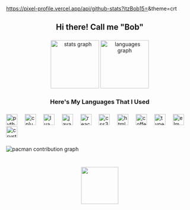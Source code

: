 https://pixel-profile.vercel.app/api/github-stats?itzBob15=<username>&theme=crt

###

<h2 align="center">Hi there! Call me "Bob"</h2>

###

<div align="center">
  <img src="https://github-readme-stats.vercel.app/api?username=ItzBob15&hide_title=false&hide_rank=false&show_icons=true&include_all_commits=true&count_private=true&disable_animations=false&theme=dracula&locale=en&hide_border=false" height="130" alt="stats graph"  />
  <img src="https://github-readme-stats.vercel.app/api/top-langs?username=ItzBob15&locale=en&hide_title=false&layout=compact&card_width=320&langs_count=5&theme=dracula&hide_border=false" height="130" alt="languages graph"  />
</div>

###

<h3 align="center">Here's My Languages That I Used</h3>

###

<div align="left">
  <img src="https://cdn.jsdelivr.net/gh/devicons/devicon/icons/python/python-original.svg" height="30" alt="python logo"  />
  <img width="12" />
  <img src="https://cdn.jsdelivr.net/gh/devicons/devicon/icons/cplusplus/cplusplus-original.svg" height="30" alt="cplusplus logo"  />
  <img width="12" />
  <img src="https://cdn.jsdelivr.net/gh/devicons/devicon/icons/lua/lua-original.svg" height="30" alt="lua logo"  />
  <img width="12" />
  <img src="https://cdn.jsdelivr.net/gh/devicons/devicon/icons/javascript/javascript-original.svg" height="30" alt="javascript logo"  />
  <img width="12" />
  <img src="https://cdn.jsdelivr.net/gh/devicons/devicon/icons/react/react-original.svg" height="30" alt="react logo"  />
  <img width="12" />
  <img src="https://cdn.jsdelivr.net/gh/devicons/devicon/icons/css3/css3-original.svg" height="30" alt="css3 logo"  />
  <img width="12" />
  <img src="https://cdn.jsdelivr.net/gh/devicons/devicon/icons/html5/html5-original.svg" height="30" alt="html5 logo"  />
  <img width="12" />
  <img src="https://cdn.jsdelivr.net/gh/devicons/devicon/icons/coffeescript/coffeescript-original.svg" height="30" alt="coffeescript logo"  />
  <img width="12" />
  <img src="https://cdn.jsdelivr.net/gh/devicons/devicon/icons/typescript/typescript-original.svg" height="30" alt="typescript logo"  />
  <img width="12" />
  <img src="https://cdn.jsdelivr.net/gh/devicons/devicon/icons/elm/elm-original.svg" height="30" alt="elm logo"  />
  <img width="12" />
  <img src="https://cdn.jsdelivr.net/gh/devicons/devicon/icons/crystal/crystal-original.svg" height="30" alt="crystal logo"  />
</div>

###

<picture>
  <source media="(prefers-color-scheme: dark)" srcset="https://raw.githubusercontent.com/ItzBob15/ItzBob15/output/pacman-contribution-graph-dark.svg">
  <source media="(prefers-color-scheme: light)" srcset="https://raw.githubusercontent.com/ItzBob15/ItzBob15/output/pacman-contribution-graph.svg">
  <img alt="pacman contribution graph" src="https://raw.githubusercontent.com/ItzBob15/ItzBob15/output/pacman-contribution-graph.svg">
</picture>

###

<br clear="both">

<div align="center">
  <img height="100" src="https://media1.giphy.com/media/v1.Y2lkPTc5MGI3NjExNTRxeTB0NG1hbGk1dXI1anp1bm13NHB4ZXl6Nm4xem92MGY1MG1hZSZlcD12MV9pbnRlcm5hbF9naWZfYnlfaWQmY3Q9Zw/Ng9tKij3p8PLwbWPgo/giphy.gif"  />
</div>

###

